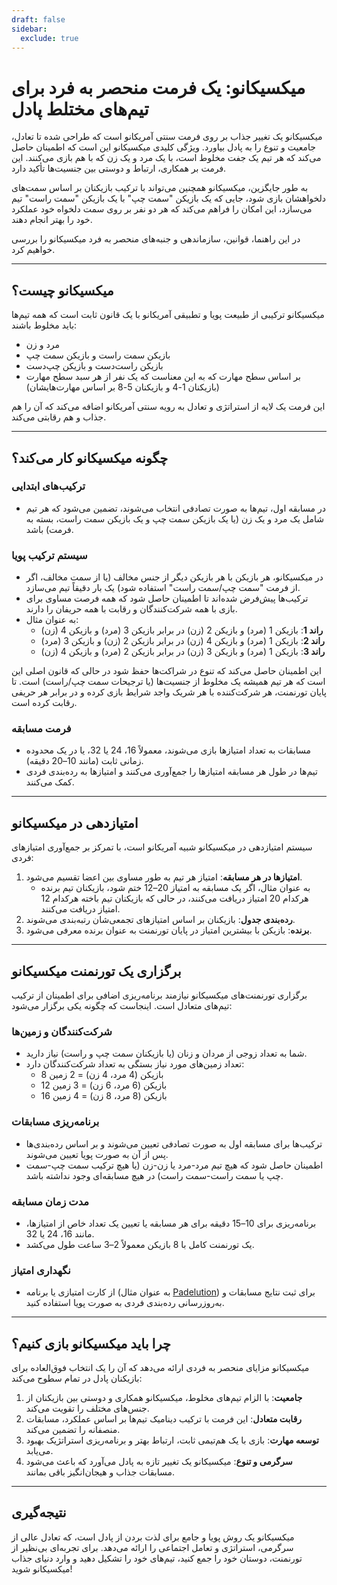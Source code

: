 ```yaml
---
draft: false
sidebar:
  exclude: true
---
```

# میکسیکانو: یک فرمت منحصر به فرد برای تیم‌های مختلط پادل

میکسیکانو یک تغییر جذاب بر روی فرمت سنتی آمریکانو است که طراحی شده تا تعادل، جامعیت و تنوع را به پادل بیاورد. ویژگی کلیدی میکسیکانو این است که اطمینان حاصل می‌کند که هر تیم یک جفت مخلوط است، با یک مرد و یک زن که با هم بازی می‌کنند. این فرمت بر همکاری، ارتباط و دوستی بین جنسیت‌ها تأکید دارد.

به طور جایگزین، میکسیکانو همچنین می‌تواند با ترکیب بازیکنان بر اساس سمت‌های دلخواهشان بازی شود، جایی که یک بازیکن "سمت چپ" با یک بازیکن "سمت راست" تیم می‌سازد، این امکان را فراهم می‌کند که هر دو نفر بر روی سمت دلخواه خود عملکرد خود را بهتر انجام دهند.

در این راهنما، قوانین، سازماندهی و جنبه‌های منحصر به فرد میکسیکانو را بررسی خواهیم کرد.

---

## میکسیکانو چیست؟

میکسیکانو ترکیبی از طبیعت پویا و تطبیقی آمریکانو با یک قانون ثابت است که همه تیم‌ها باید مخلوط باشند:
- مرد و زن
- بازیکن سمت راست و بازیکن سمت چپ
- بازیکن راست‌دست و بازیکن چپ‌دست
- بر اساس سطح مهارت که به این معناست که یک نفر از هر سبد سطح مهارت (بازیکنان 1-4 و بازیکنان 5-8 بر اساس مهارت‌هایشان)

این فرمت یک لایه از استراتژی و تعادل به رویه سنتی آمریکانو اضافه می‌کند که آن را هم جذاب و هم رقابتی می‌کند.

---

## چگونه میکسیکانو کار می‌کند؟

### ترکیب‌های ابتدایی
- در مسابقه اول، تیم‌ها به صورت تصادفی انتخاب می‌شوند، تضمین می‌شود که هر تیم شامل یک مرد و یک زن (یا یک بازیکن سمت چپ و یک بازیکن سمت راست، بسته به فرمت) باشد.

### سیستم ترکیب پویا
- در میکسیکانو، هر بازیکن با هر بازیکن دیگر از جنس مخالف (یا از سمت مخالف، اگر از فرمت "سمت چپ/سمت راست" استفاده شود) یک بار دقیقاً تیم می‌سازد.
- ترکیب‌ها پیش‌فرض شده‌اند تا اطمینان حاصل شود که همه فرصت مساوی برای بازی با همه شرکت‌کنندگان و رقابت با همه حریفان را دارند.
- به عنوان مثال:
  - **راند 1**: بازیکن 1 (مرد) و بازیکن 2 (زن) در برابر بازیکن 3 (مرد) و بازیکن 4 (زن)
  - **راند 2**: بازیکن 1 (مرد) و بازیکن 4 (زن) در برابر بازیکن 2 (زن) و بازیکن 3 (مرد)
  - **راند 3**: بازیکن 1 (مرد) و بازیکن 3 (زن) در برابر بازیکن 2 (مرد) و بازیکن 4 (زن)

این اطمینان حاصل می‌کند که تنوع در شراکت‌ها حفظ شود در حالی که قانون اصلی این است که هر تیم همیشه یک مخلوط از جنسیت‌ها (یا ترجیحات سمت چپ/راست) است. تا پایان تورنمنت، هر شرکت‌کننده با هر شریک واجد شرایط بازی کرده و در برابر هر حریفی رقابت کرده است.

### فرمت مسابقه
- مسابقات به تعداد امتیازها بازی می‌شوند، معمولاً 16، 24 یا 32، یا در یک محدوده زمانی ثابت (مانند 10–20 دقیقه).
- تیم‌ها در طول هر مسابقه امتیازها را جمع‌آوری می‌کنند و امتیازها به رده‌بندی فردی کمک می‌کنند.

---

## امتیازدهی در میکسیکانو

سیستم امتیازدهی در میکسیکانو شبیه آمریکانو است، با تمرکز بر جمع‌آوری امتیازهای فردی:

1. **امتیازها در هر مسابقه**: امتیاز هر تیم به طور مساوی بین اعضا تقسیم می‌شود.
   - به عنوان مثال، اگر یک مسابقه به امتیاز 20–12 ختم شود، بازیکنان تیم برنده هرکدام 20 امتیاز دریافت می‌کنند، در حالی که بازیکنان تیم باخته هرکدام 12 امتیاز دریافت می‌کنند.
2. **رده‌بندی جدول**: بازیکنان بر اساس امتیازهای تجمعی‌شان رتبه‌بندی می‌شوند.
3. **برنده**: بازیکن با بیشترین امتیاز در پایان تورنمنت به عنوان برنده معرفی می‌شود.

---

## برگزاری یک تورنمنت میکسیکانو

برگزاری تورنمنت‌های میکسیکانو نیازمند برنامه‌ریزی اضافی برای اطمینان از ترکیب تیم‌های متعادل است. اینجاست که چگونه یکی برگزار می‌شود:

### شرکت‌کنندگان و زمین‌ها
- شما به تعداد زوجی از مردان و زنان (یا بازیکنان سمت چپ و راست) نیاز دارید.
- تعداد زمین‌های مورد نیاز بستگی به تعداد شرکت‌کنندگان دارد:
  - 8 بازیکن (4 مرد، 4 زن) = 2 زمین
  - 12 بازیکن (6 مرد، 6 زن) = 3 زمین
  - 16 بازیکن (8 مرد، 8 زن) = 4 زمین

### برنامه‌ریزی مسابقات
- ترکیب‌ها برای مسابقه اول به صورت تصادفی تعیین می‌شوند و بر اساس رده‌بندی‌ها پس از آن به صورت پویا تعیین می‌شوند.
- اطمینان حاصل شود که هیچ تیم مرد-مرد یا زن-زن (یا هیچ ترکیب سمت چپ-سمت چپ یا سمت راست-سمت راست) در هیچ مسابقه‌ای وجود نداشته باشد.

### مدت زمان مسابقه
- برنامه‌ریزی برای 10–15 دقیقه برای هر مسابقه یا تعیین یک تعداد خاص از امتیازها، مانند 16، 24 یا 32.
- یک تورنمنت کامل با 8 بازیکن معمولاً 2–3 ساعت طول می‌کشد.

### نگهداری امتیاز
- از کارت امتیازی یا برنامه (به عنوان مثال [Padelution](https://www.padelution.com/americano)) برای ثبت نتایج مسابقات و به‌روزرسانی رده‌بندی فردی به صورت پویا استفاده کنید.

---

## چرا باید میکسیکانو بازی کنیم؟

میکسیکانو مزایای منحصر به فردی ارائه می‌دهد که آن را یک انتخاب فوق‌العاده برای بازیکنان پادل در تمام سطوح می‌کند:

1. **جامعیت**: با الزام تیم‌های مخلوط، میکسیکانو همکاری و دوستی بین بازیکنان از جنس‌های مختلف را تقویت می‌کند.
2. **رقابت متعادل**: این فرمت با ترکیب دینامیک تیم‌ها بر اساس عملکرد، مسابقات منصفانه را تضمین می‌کند.
3. **توسعه مهارت**: بازی با یک هم‌تیمی ثابت، ارتباط بهتر و برنامه‌ریزی استراتژیک بهبود می‌یابد.
4. **سرگرمی و تنوع**: میکسیکانو یک تغییر تازه به پادل می‌آورد که باعث می‌شود مسابقات جذاب و هیجان‌انگیز باقی بمانند.

---

## نتیجه‌گیری

میکسیکانو یک روش پویا و جامع برای لذت بردن از پادل است، که تعادل عالی از سرگرمی، استراتژی و تعامل اجتماعی را ارائه می‌دهد. برای تجربه‌ای بی‌نظیر از تورنمنت، دوستان خود را جمع کنید، تیم‌های خود را تشکیل دهید و وارد دنیای جذاب میکسیکانو شوید!